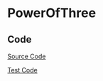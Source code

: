 # PowerOfThree



## Code

[Source Code](../../src/main/java/com/lun/easy/PowerOfThree.java)

[Test Code](../../src/test/java/com/lun/easy/PowerOfThreeTest.java)

